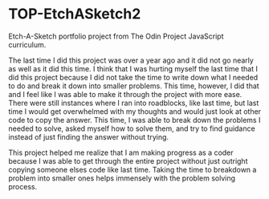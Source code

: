 # TOP-EtchASketch2

Etch-A-Sketch portfolio project from The Odin Project JavaScript curriculum.

The last time I did this project was over a year ago and it did not go nearly as well as it did this time. I think that I was hurting myself the last time that I did this project because I did not take the time to write down what I needed to do and break it down into smaller problems. This time, however, I did that and I feel like I was able to make it through the project with more ease. There were still instances where I ran into roadblocks, like last time, but last time I would get overwhelmed with my thoughts and would just look at other code to copy the answer. This time, I was able to break down the problems I needed to solve, asked myself how to solve them, and try to find guidance instead of just finding the answer without trying.

This project helped me realize that I am making progress as a coder because I was able to get through the entire project without just outright copying someone elses code like last time. Taking the time to breakdown a problem into smaller ones helps immensely with the problem solving process.
